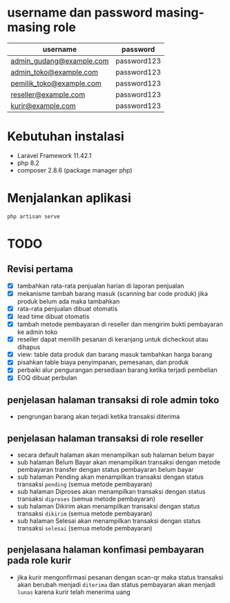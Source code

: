 # username dan password masing-masing role

| username                 | password    |
|--------------------------|-------------|
| admin_gudang@example.com | password123 |
| admin_toko@example.com   | password123 |
| pemilik_toko@example.com | password123 |
| reseller@example.com     | password123 |
| kurir@example.com        | password123 |

# Kebutuhan instalasi

- Laravel Framework 11.42.1
- php 8.2
- composer 2.8.6 (package manager php)

# Menjalankan aplikasi

```
php artisan serve
```

# TODO

## Revisi pertama

- [x] tambahkan rata-rata penjualan harian di laporan penjualan
- [x] mekanisme tambah barang masuk (scanning bar code produk) jika produk belum ada maka tambahkan
- [x] rata-rata penjualan dibuat otomatis
- [x] lead time dibuat otomatis
- [x] tambah metode pembayaran di reseller dan mengirim bukti pembayaran ke admin toko
- [x] reseller dapat memilih pesanan di keranjang untuk dicheckout atau dihapus
- [x] view: table data produk dan barang masuk tambahkan harga barang
- [x] pisahkan table biaya penyimpanan, pemesanan, dan produk
- [x] perbaiki alur pengurangan persediaan barang ketika terjadi pembelian
- [x] EOQ dibuat perbulan

## penjelasan halaman transaksi di role admin toko
- pengrungan barang akan terjadi ketika transaksi diterima

## penjelasan halaman transaksi di role reseller

- secara default halaman akan menampilkan sub halaman belum bayar
- sub halaman Belum Bayar akan menampilkan transaksi dengan metode pembayaran transfer dengan status pembayaran belum bayar
- sub halaman Pending akan menampilkan transaksi dengan status transaksi `pending` (semua metode pembayaran)
- sub halaman Diproses akan menampilkan transaksi dengan status transaksi `diproses` (semua metode pembayaran)
- sub halaman Dikirim akan menampilkan transaksi dengan status transaksi `dikirim` (semua metode pembayaran)
- sub halaman Selesai akan menampilkan transaksi dengan status transaksi `selesai` (semua metode pembayaran)


## penjelasana halaman konfimasi pembayaran pada role kurir
- jika kurir mengonfirmasi pesanan dengan scan-qr maka status transaksi akan berubah menjadi `diterima` dan status pembayaran akan menjadi `lunas` karena kurir telah menerima uang
